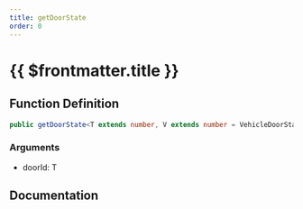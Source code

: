 ```yaml
---
title: getDoorState
order: 0
---
```


# {{ $frontmatter.title }}

## Function Definition

```ts
public getDoorState<T extends number, V extends number = VehicleDoorState>(doorId: T): V;
```

### Arguments

* doorId: T

## Documentation

<!--@include: ./parts/getDoorState.md-->
